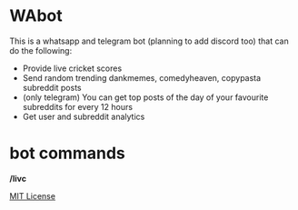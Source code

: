 # WAbot
This is a whatsapp and telegram bot (planning to add discord too) that can do the following:
* Provide live cricket scores
* Send random trending dankmemes, comedyheaven, copypasta subreddit posts
* (only telegram) You can get top posts of the day of your favourite subreddits for every 12 hours
* Get user and subreddit analytics

# bot commands

**/livc**



[MIT License](https://github.com/8wgf3b/WAbot/blob/master/LICENSE)
 
